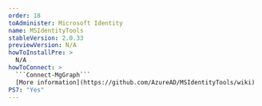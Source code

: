 ```yaml
---
order: 18
toAdminister: Microsoft Identity
name: MSIdentityTools
stableVersion: 2.0.33
previewVersion: N/A
howToInstallPre: >
  N/A
howToConnect: >
  ```Connect-MgGraph```
  [More information](https://github.com/AzureAD/MSIdentityTools/wiki)
PS7: "Yes"
---
```

